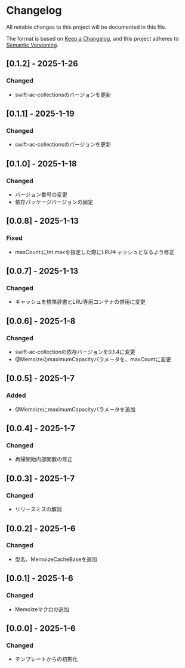 # Changelog

All notable changes to this project will be documented in this file.

The format is based on [Keep a Changelog](https://keepachangelog.com/en/1.0.0/),
and this project adheres to [Semantic Versioning](https://semver.org/spec/v2.0.0.html).

## [0.1.2] - 2025-1-26
### Changed
- swift-ac-collectionsのバージョンを更新

## [0.1.1] - 2025-1-19
### Changed
- swift-ac-collectionsのバージョンを更新

## [0.1.0] - 2025-1-18
### Changed
- バージョン番号の変更
- 依存パッケージバージョンの固定

## [0.0.8] - 2025-1-13
### Fixed
- maxCount:にInt.maxを指定した際にLRUキャッシュとなるよう修正

## [0.0.7] - 2025-1-13
### Changed
- キャッシュを標準辞書とLRU専用コンテナの併用に変更

## [0.0.6] - 2025-1-8
### Changed
- swift-ac-collectionの依存バージョンを0.1.4に変更
- @MemoizeのmaximumCapacityパラメータを、maxCountに変更

## [0.0.5] - 2025-1-7
### Added
- @MemoizeにmaximumCapacityパラメータを追加

## [0.0.4] - 2025-1-7
### Changed
- 再帰開始内部関数の修正

## [0.0.3] - 2025-1-7
### Changed
- リリースミスの解消

## [0.0.2] - 2025-1-6
### Changed
- 型名、MemoizeCacheBaseを追加

## [0.0.1] - 2025-1-6
### Changed
- Memoizeマクロの追加

## [0.0.0] - 2025-1-6
### Changed
- テンプレートからの初期化
